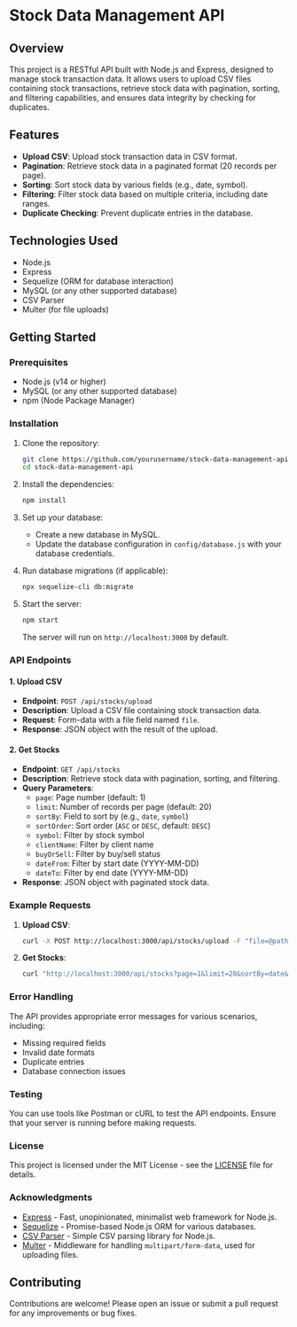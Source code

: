 # Stock Data Management API

## Overview

This project is a RESTful API built with Node.js and Express, designed to manage stock transaction data. It allows users to upload CSV files containing stock transactions, retrieve stock data with pagination, sorting, and filtering capabilities, and ensures data integrity by checking for duplicates.

## Features

- **Upload CSV**: Upload stock transaction data in CSV format.
- **Pagination**: Retrieve stock data in a paginated format (20 records per page).
- **Sorting**: Sort stock data by various fields (e.g., date, symbol).
- **Filtering**: Filter stock data based on multiple criteria, including date ranges.
- **Duplicate Checking**: Prevent duplicate entries in the database.

## Technologies Used

- Node.js
- Express
- Sequelize (ORM for database interaction)
- MySQL (or any other supported database)
- CSV Parser
- Multer (for file uploads)

## Getting Started

### Prerequisites

- Node.js (v14 or higher)
- MySQL (or any other supported database)
- npm (Node Package Manager)

### Installation

1. Clone the repository:

   ```bash
   git clone https://github.com/yourusername/stock-data-management-api.git
   cd stock-data-management-api
   ```

2. Install the dependencies:

   ```bash
   npm install
   ```

3. Set up your database:
   - Create a new database in MySQL.
   - Update the database configuration in `config/database.js` with your database credentials.

4. Run database migrations (if applicable):

   ```bash
   npx sequelize-cli db:migrate
   ```

5. Start the server:

   ```bash
   npm start
   ```

   The server will run on `http://localhost:3000` by default.

### API Endpoints

#### 1. Upload CSV

- **Endpoint**: `POST /api/stocks/upload`
- **Description**: Upload a CSV file containing stock transaction data.
- **Request**: Form-data with a file field named `file`.
- **Response**: JSON object with the result of the upload.

#### 2. Get Stocks

- **Endpoint**: `GET /api/stocks`
- **Description**: Retrieve stock data with pagination, sorting, and filtering.
- **Query Parameters**:
  - `page`: Page number (default: 1)
  - `limit`: Number of records per page (default: 20)
  - `sortBy`: Field to sort by (e.g., `date`, `symbol`)
  - `sortOrder`: Sort order (`ASC` or `DESC`, default: `DESC`)
  - `symbol`: Filter by stock symbol
  - `clientName`: Filter by client name
  - `buyOrSell`: Filter by buy/sell status
  - `dateFrom`: Filter by start date (YYYY-MM-DD)
  - `dateTo`: Filter by end date (YYYY-MM-DD)
- **Response**: JSON object with paginated stock data.

### Example Requests

1. **Upload CSV**:

   ```bash
   curl -X POST http://localhost:3000/api/stocks/upload -F "file=@path/to/your/file.csv"
   ```

2. **Get Stocks**:

   ```bash
   curl "http://localhost:3000/api/stocks?page=1&limit=20&sortBy=date&sortOrder=ASC&symbol=AAPL&dateFrom=2024-01-01&dateTo=2024-03-15"
   ```

### Error Handling

The API provides appropriate error messages for various scenarios, including:

- Missing required fields
- Invalid date formats
- Duplicate entries
- Database connection issues

### Testing

You can use tools like Postman or cURL to test the API endpoints. Ensure that your server is running before making requests.

### License

This project is licensed under the MIT License - see the [LICENSE](LICENSE) file for details.

### Acknowledgments

- [Express](https://expressjs.com/) - Fast, unopinionated, minimalist web framework for Node.js.
- [Sequelize](https://sequelize.org/) - Promise-based Node.js ORM for various databases.
- [CSV Parser](https://www.npmjs.com/package/csv-parser) - Simple CSV parsing library for Node.js.
- [Multer](https://www.npmjs.com/package/multer) - Middleware for handling `multipart/form-data`, used for uploading files.

## Contributing

Contributions are welcome! Please open an issue or submit a pull request for any improvements or bug fixes.
